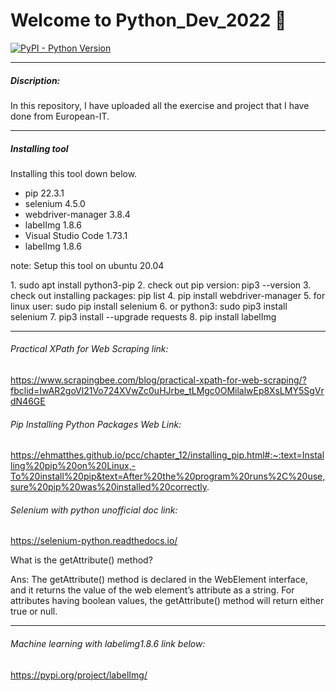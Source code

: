 # Welcome to Python_Dev_2022 👋

<a href="https://pypi.org/project/readme-coverage-badger" target="_blank">
  <img src="https://img.shields.io/pypi/pyversions/readme-coverage-badger" alt="PyPI - Python Version">
</a>

<hr>

##### Discription:
In this repository, I have uploaded all the exercise and project that I have done from European-IT.

<hr>

##### Installing tool
<p>Installing this tool down below.</p>
<ul>
 <li>pip 22.3.1</li>
 <li>selenium 4.5.0</li>
 <li>webdriver-manager 3.8.4</li>
 <li>labelImg 1.8.6</li>
 <li>Visual Studio Code 1.73.1</li>
 <li>labelImg 1.8.6</li>
</ul>

<p>note: Setup this tool on ubuntu 20.04</p>
1. sudo apt install python3-pip
2. check out pip version: pip3 --version
3. check out installing packages: pip list
4. pip install webdriver-manager
5. for linux user: sudo pip install selenium
6. or python3: sudo pip3 install selenium
7. pip3 install --upgrade requests
8. pip install labelImg

<hr>

###### Practical XPath for Web Scraping link: 
https://www.scrapingbee.com/blog/practical-xpath-for-web-scraping/?fbclid=IwAR2goVl21Vo724XVwZc0uHJrbe_tLMgc0OMilalwEp8XsLMY5SgVrdN46GE


###### Pip Installing Python Packages Web Link:
 https://ehmatthes.github.io/pcc/chapter_12/installing_pip.html#:~:text=Installing%20pip%20on%20Linux,-To%20install%20pip&text=After%20the%20program%20runs%2C%20use,sure%20pip%20was%20installed%20correctly.


###### Selenium with python unofficial doc link:
https://selenium-python.readthedocs.io/


<p>What is the getAttribute() method?</p>

<p>Ans: The getAttribute() method is declared in the WebElement interface, and it returns the value of the web element’s attribute as a string. For attributes having boolean values, the getAttribute() method will return either true or null.</p>



<hr>

###### Machine learning with labelimg1.8.6 link below:
 https://pypi.org/project/labelImg/